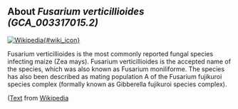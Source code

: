 
About *Fusarium verticillioides (GCA\_003317015.2)* 
--------------------------------------------------------------

[![Wikipedia](/img/wikipedia_logo_v2_en.png){#wiki_icon}](http://en.wikipedia.org/wiki/Fusarium_verticillioides)

Fusarium verticillioides is the most commonly reported fungal species infecting
maize (Zea mays). Fusarium verticillioides is the accepted name of the species,
which was also known as Fusarium moniliforme. The species has also been
described as mating population A of the Fusarium fujikuroi species complex
(formally known as Gibberella fujikuroi species complex).

([Text](http://en.wikipedia.org/wiki/Fusarium_verticillioides) from [Wikipedia](http://en.wikipedia.org/) 

